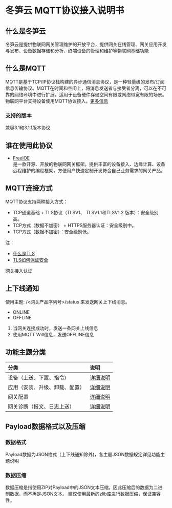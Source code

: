 # 冬笋云 MQTT协议接入说明书

## 什么是冬笋云

冬笋云是提供物联网网关管理维护的开放平台，提供网关在线管理、网关应用开发与发布、设备数据存储和分析、终端设备的管理和维护等物联网基础功能

## 什么是MQTT

MQTT是基于TCP/IP协议栈构建的异步通信消息协议，是一种轻量级的发布/订阅信息传输协议。MQTT在时间和空间上，将消息发送者与接受者分离，可以在不可靠的网络环境中进行扩展。适用于设备硬件存储空间有限或网络带宽有限的场景。物联网平台支持设备使用MQTT协议接入。[更多信息](https://mqtt.org)

### 支持的版本

兼容3.1和3.1.1版本协议

## 谁在使用此协议

* [FreeIOE](https://freeioe.org)\
    是一款开源、开放的物联网网关框架。提供丰富的设备接入、边缘计算、设备远程维护的编程框架，方便用户快速定制开发符合自己业务需求的网关产品。
  
## MQTT连接方式

MQTT协议支持两种接入方式：

* TCP通道基础 + TLS协议（TLSV1、 TLSV1.1和TLSV1.2 版本）：安全级别高。
* TCP方式（数据不加密） + HTTPS服务器认证：安全级别中。
* TCP方式（数据不加密）：安全级别低。

注：

* [什么是TLS](https://baike.baidu.com/item/TLS)
* [TLS如何保证安全](https://segmentfault.com/a/1190000007075961)
  
[网关接入认证](连接.md)

## 上下线通知

使用主题: /<网关产品序列号>/status 来发送网关上下线消息。

* ONLINE
* OFFLINE

1. 当网关连接成功时，发送一条网关上线信息
2. 使用MQTT Will信息，发送OFFLINE信息

## 功能主题分类

| 分类 | 说明 |
| :--- | :--- |
| 设备（上送、下置、指令) | [详细说明](设备.md) |
| 应用（安装、升级、卸载、配置） | [详细说明](应用.md) |
| 网关配置  | [详细说明](网关配置.md) |
| 网关诊断（报文、日志上送） | [详细说明](网关诊断.md)|

## Payload数据格式以及压缩

### 数据格式

Payload数据为JSON格式（上下线通知除外)，各主题JSON数据规定详见功能主题说明

### 数据压缩

数据压缩是指使用ZIP对Payload中的JSON文本压缩。因此压缩后的数据为二进制数据，而不再是JSON文本。 建议使用最新的zlib库进行数据压缩，保证兼容性。
